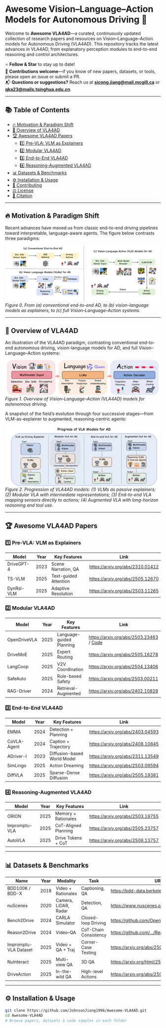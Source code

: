 # Awesome Vision–Language–Action Models for Autonomous Driving 🚗

Welcome to **Awesome VLA4AD**—a curated, continuously updated collection of research papers and resources on Vision–Language–Action models for Autonomous Driving (VLA4AD). This repository tracks the latest advances in VLA4AD, from explanatory perception modules to end-to-end reasoning and control architectures.

⭐️ **Follow & Star** to stay up to date!  
🤝 **Contributions welcome**—if you know of new papers, datasets, or tools, please open an issue or submit a PR.  
📬 **Questions or suggestions?** Reach us at **sicong.jiang@mail.mcgill.ca** or **qka23@mails.tsinghua.edu.cn**.

---

## 📚 Table of Contents
- [🔥 Motivation & Paradigm Shift](#-overview-of-vla4ad)  
- [🚀 Overview of VLA4AD](#-overview-of-vla4ad)  
- [🏆 Awesome VLA4AD Papers](#-awesome-vla4ad-papers)  
  - [1️⃣ Pre-VLA: VLM as Explainers](#1-pre-vla-vlm-as-explainers)  
  - [2️⃣ Modular VLA4AD](#2-modular-vla4ad)  
  - [3️⃣ End-to-End VLA4AD](#3-end-to-end-vla4ad)  
  - [4️⃣ Reasoning-Augmented VLA4AD](#4-reasoning-augmented-vla4ad)  
- [📊 Datasets & Benchmarks](#-datasets--benchmarks)  
- [⚙️ Installation & Usage](#️-installation--usage)  
- [🤝 Contributing](#-contributing)  
- [⚖️ License](#️-license)  
- [📜 Citation](#-citation)

---
## 🔥 Motivation & Paradigm Shift

Recent advances have moved us from classic end-to-end driving pipelines toward interpretable, language-aware agents. The figure below contrasts three paradigms:

![Driving Paradigms Comparison](./figs/Paradigm_Comparison.png)  
*Figure 0. From (a) conventional end-to-end AD, to (b) vision-language models as explainers, to (c) full Vision–Language–Action systems.*

---

## 🚀 Overview of VLA4AD

An illustration of the VLA4AD paradigm, contrasting conventional end-to-end autonomous driving, vision-language models for AD, and full Vision–Language–Action systems:

![Overview of VLA4AD](./figs/Overview_VLA4AD_New.png)  
*Figure 1. Overview of Vision–Language–Action (VLA4AD) models for autonomous driving.*  

A snapshot of the field’s evolution through four successive stages—from VLM-as-explainer to augmented, reasoning-centric agents:

![Progress of VLA Models for AD](./figs/Progress_VLA4AD.png)  
*Figure 2. Progression of VLA4AD models: (1) VLMs as passive explainers; (2) Modular VLA with intermediate representations; (3) End-to-end VLA mapping sensors directly to actions; (4) Augmented VLA with long-horizon reasoning and tool use.*

---


## 🏆 Awesome VLA4AD Papers

### 1️⃣ Pre-VLA: VLM as Explainers
| Model          | Year | Key Features                   | Link                                                             |
| -------------- | ---- | ---------------------- | ---------------------------------------------------------------- |
| DriveGPT-4     | 2023 | Scene Narration, QA    | https://arxiv.org/abs/2310.01412                                  |
| TS-VLM         | 2025 | Text-guided Attention  | https://arxiv.org/abs/2505.12670                                  |
| DynRsl-VLM     | 2025 | Adaptive Resolution    | https://arxiv.org/abs/2503.11265                                  |

### 2️⃣ Modular VLA4AD
| Model          | Year |  Key Features                      | Link                                                             |
| -------------- | ---- | ---------------------- | ---------------------------------------------------------------- |
| OpenDriveVLA   | 2025 | Language-guided Planning | https://arxiv.org/abs/2503.23463 / [Code](https://github.com/DriveVLA/OpenDriveVLA) |
| DriveMoE       | 2025 | Expert Routing         | https://arxiv.org/abs/2505.16278                                 |
| LangCoop       | 2025 | V2V Coordination       | https://arxiv.org/abs/2504.13406                                  |
| SafeAuto       | 2025 | Rule-based Safety      | https://arxiv.org/abs/2503.00211                                  |
| RAG-Driver     | 2024 | Retrieval-Augmented   |https://arxiv.org/abs/2402.10828                     |

### 3️⃣ End-to-End VLA4AD
| Model          | Year |  Key Features                      | Link                                                             |
| -------------- | ---- | ---------------------- | ---------------------------------------------------------------- |
| EMMA           | 2024 | Detection + Planning   | https://arxiv.org/abs/2403.04593                                  |
| CoVLA-Agent    | 2024 | Caption + Trajectory   | https://arxiv.org/abs/2408.10845                                  |
| ADriver-I      | 2023 | Diffusion-based World Model | https://arxiv.org/abs/2311.13549                                  |
| SimLingo       | 2025 | Action Dreaming        | https://arxiv.org/abs/2503.09594                                  |
| DiffVLA        | 2025 | Sparse-Dense Diffusion | https://arxiv.org/abs/2505.19381                                 |

### 4️⃣ Reasoning-Augmented VLA4AD
| Model          | Year |  Key Features                     | Link                                                             |
| -------------- | ---- | ---------------------- | ---------------------------------------------------------------- |
| ORION          | 2025 | Memory + Rationales    | https://arxiv.org/abs/2503.19755                                 |
| Impromptu-VLA  | 2025 | CoT-Aligned Planning   | https://arxiv.org/abs/2505.23757                                  |
| AutoVLA        | 2025 | Drive Tokens + CoT     | https://arxiv.org/abs/2506.13757                                  |

---

## 📊 Datasets & Benchmarks

| Name                   | Year | Modality                   | Task                      | URL                                       |
| ---------------------- | ---- | -------------------------- | ------------------------- | ----------------------------------------- |
| BDD100K / BDD-X        | 2018 | Video + Rationales         | Captioning, QA            | https://bdd-data.berkeley.edu/            |
| nuScenes               | 2020 | Camera, LiDAR, Radar       | Detection, QA             | https://www.nuscenes.org/                 |
| Bench2Drive            | 2024 | CARLA Simulator            | Closed-loop Driving       | https://github.com/OpenDriveLab/Bench2Drive |
| Reason2Drive           | 2024 | Video–QA                   | CoT-Chain Consistency     | https://github.com/…/Reason2Drive         |
| Impromptu-VLA Dataset  | 2025 | Video + QA + Traj          | Corner-Case Testing       |https://arxiv.org/abs/2505.23757|
| NuInteract              | 2025 | Multi-view QA              | 3D QA                     |https://arxiv.org/html/2505.08725v1|
| DriveAction            | 2025 | In-the-wild QA             | High-level Actions        |       https://arxiv.org/abs/2506.05667           |

---

## ⚙️ Installation & Usage

```bash
git clone https://github.com/JohnsonJiang1996/Awesome-VLA4AD.git
cd Awesome-VLA4AD
# Browse papers, datasets & code samples in each folder
